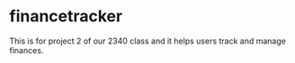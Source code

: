 # financetracker
This is for project 2 of our 2340 class and it helps users track and manage finances.
